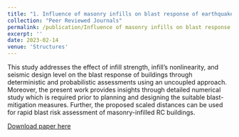 ```yaml
---
title: "1. Influence of masonry infills on blast response of earthquake-resistant reinforced concrete buildings"
collection: "Peer Reviewed Journals"
permalink: /publication/Influence of masonry infills on blast response of earthquake-resistant reinforced concrete buildings
excerpt: ''
date: 2023-02-14
venue: 'Structures'
---
```


This study addresses the effect of infill strength, infill’s nonlinearity, and seismic design level on the blast response of buildings through deterministic and probabilistic assessments using an uncoupled approach. Moreover, the present work provides insights through detailed numerical study which is required prior to planning and designing the suitable blast-mitigation measures. Further, the proposed scaled distances can be used for rapid blast risk assessment of masonry-infilled RC buildings.

[Download paper here](https://www.sciencedirect.com/science/article/abs/pii/S2352012423002369)


